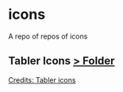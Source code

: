 # icons
A repo of repos of icons

## Tabler Icons [> Folder](./tabler/)
[Credits: Tabler icons](https://github.com/tabler/tabler-icons)